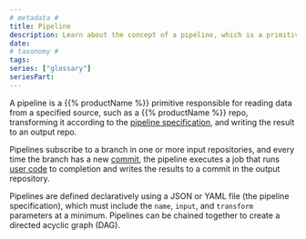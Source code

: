 ```yaml
---
# metadata #
title: Pipeline
description: Learn about the concept of a pipeline, which is a primitive responsible for reading data from a specified source, transforming it according to the pipeline specification, and writing the result to an output repo.
date:
# taxonomy #
tags: 
series: ["glossary"]
seriesPart:
---
```


A pipeline is a {{% productName %}} primitive responsible for reading data from a specified source, such as a {{% productName %}} repo, transforming it according to the [pipeline specification](../pipeline-specification), and writing the result to an output repo. 

Pipelines subscribe to a branch in one or more input repositories, and every time the branch has a new [commit](../commit), the pipeline executes a job that runs [user code](../user-code) to completion and writes the results to a commit in the output repository.

Pipelines are defined declaratively using a JSON or YAML file (the pipeline specification), which must include the `name`, `input`, and `transform` parameters at a minimum. Pipelines can be chained together to create a directed acyclic graph (DAG).